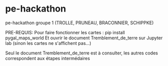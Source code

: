 # pe-hackathon
pe-hackathon groupe 1 (TROLLE, PRUNEAU, BRACONNIER, SCHIPPKE) 

PRE-REQUIS:
Pour faire fonctionner les cartes : 
pip install pygal_maps_world
Et ouvrir le document Tremblement_de_terre sur Jupyter lab (sinon les cartes ne s'affichent pas...)

Seul le document Tremblement_de_terre est à consulter, les autres codes correspondent aux étapes intermédaires
